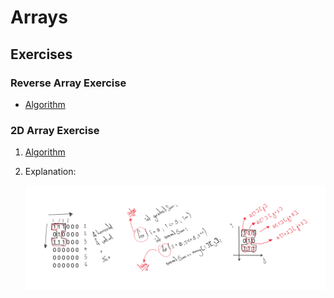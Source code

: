 # Arrays

## Exercises

### Reverse Array Exercise

- [Algorithm](./ReverseArrayProblem.cs)

### 2D Array Exercise

1. [Algorithm](./Array2D.cs)

2. Explanation:

    ![2D Array Algorithm Explanation](./images/array-2d-algorithm-explanation.png)